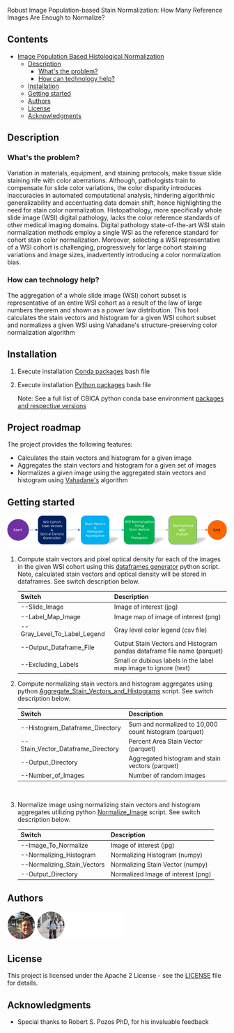 Robust Image Population-based Stain Normalization: How Many Reference Images Are Enough to
Normalize?

## Contents

- [Image Population Based Histological Normalization](#submission-or-project-name)
  - [Description](#short-description)
    - [What's the problem?](#whats-the-problem)
    - [How can technology help?](#how-can-technology-help)
  - [Installation](#Installation)
  - [Getting started](#getting-started)
  - [Authors](#authors)
  - [License](#license)
  - [Acknowledgments](#acknowledgments)

## Description

### What's the problem?

Variation in materials, equipment, and staining protocols, make tissue slide staining rife with color aberrations. Although, pathologists train to compensate for slide color variations, the color disparity introduces inaccuracies in automated computational analysis, hindering algorithmic generalizability and accentuating data domain shift, hence highlighting the need for stain color normalization. Histopathology, more specifically whole slide image (WSI) digital pathology, lacks the color reference standards of other medical imaging domains. Digital pathology state-of-the-art WSI stain normalization methods employ a single WSI as the reference standard for cohort stain color normalization. Moreover, selecting a WSI representative of a WSI cohort is challenging, progressively for large cohort staining variations and image sizes, inadvertently introducing a color normalization bias.

### How can technology help?

The aggregation of a whole slide image (WSI) cohort subset is representative of an entire WSI cohort as a result of the law of large numbers theorem and shown as a power law distribution. This tool calculates the stain vectors and histogram for a given WSI cohort subset and normalizes a given WSI using Vahadane's structure-preserving color normalization algorithm

## Installation

1. Execute installation [Conda packages](./Installation_Bash_Files/Conda_Packages_Install.sh) bash file

2. Execute installation [Python packages](./Installation_Bash_Files/Python_Packages_Install.sh) bash file 

   Note: See a full list of CBICA python conda base environment [packages and respective versions](./Installation_Bash_Files/CBICA_Cluster_Package_Versions.txt) 


## Project roadmap

The project provides the following features:

- Calculates the stain vectors and histogram for a given image
- Aggregates the stain vectors and histogram for a given set of images
- Normalizes a given image using the aggregated stain vectors and histogram using [Vahadane's](https://ieeexplore.ieee.org/stamp/stamp.jsp?arnumber=7460968) algorithm

## Getting started

![klml](./images/Flow.png)

1. Compute stain vectors and pixel optical density for each of the images in the given WSI cohort using this [dataframes generator](./Python_Scripts/Produce_Image_Stain_Vectors_and_Optical_Density.py) python script. Note, calculated stain vectors and optical density will be stored in dataframes. See switch description below.

   | Switch                       | Description                                                  |
   | ---------------------------- | ------------------------------------------------------------ |
   | --Slide_Image                | Image of interest (jpg)                                      |
   | --Label_Map_Image            | Image map of image of interest (png)                         |
   | --Gray_Level_To_Label_Legend | Gray level color legend (csv file)                           |
   | --Output_Dataframe_File      | Output Stain Vectors and Histogram pandas dataframe file name (parquet) |
   | --Excluding_Labels           | Small or dubious labels in the label map image to ignore (text) |

   

2. Compute normalizing stain vectors and histogram aggregates using python [Aggregate_Stain_Vectors_and_Histograms](/Python_Scripts/Aggregate_Stain_Vectors_and_Histograms.py) script. See switch description below.

   | Switch                             | Description                                             |
   | ---------------------------------- | ------------------------------------------------------- |
   | --Histogram_Dataframe_Directory    | Sum and normalized to 10,000 count histogram  (parquet) |
   | --Stain_Vector_Dataframe_Directory | Percent Area Stain Vector (parquet)                     |
   | --Output_Directory                 | Aggregated histogram and stain vectors  (parquet)       |
   | --Number_of_Images                 | Number of random images                                 |

   ​                              

3. Normalize image using normalizing stain vectors and histogram aggregates utilizing python [Normalize_Image](/Python_Scripts/Normalize_Image.py) script. See switch description below.

   | Switch                      | Description                        |
   | --------------------------- | ---------------------------------- |
   | --Image_To_Normalize        | Image of interest (jpg)            |
   | --Normalizing_Histogram     | Normalizing Histogram (numpy)      |
   | --Normalizing_Stain_Vectors | Normalizing Stain Vector (numpy)   |
   | --Output_Directory          | Normalized Image of interest (png) |
   
      

## Authors

![](./images/authors.png)

## License

This project is licensed under the Apache 2 License - see the [LICENSE](LICENSE) file for details.

## Acknowledgments

- Special thanks to Robert S. Pozos PhD, for his invaluable feedback
